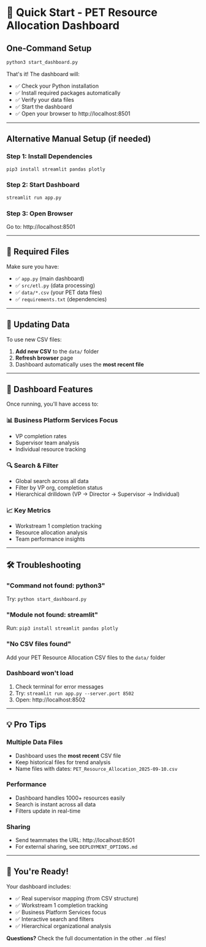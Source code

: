 # 🚀 Quick Start - PET Resource Allocation Dashboard

## One-Command Setup

```bash
python3 start_dashboard.py
```

That's it! The dashboard will:
- ✅ Check your Python installation
- ✅ Install required packages automatically
- ✅ Verify your data files
- ✅ Start the dashboard
- ✅ Open your browser to http://localhost:8501

---

## Alternative Manual Setup (if needed)

### Step 1: Install Dependencies
```bash
pip3 install streamlit pandas plotly
```

### Step 2: Start Dashboard
```bash
streamlit run app.py
```

### Step 3: Open Browser
Go to: http://localhost:8501

---

## 📁 Required Files

Make sure you have:
- ✅ `app.py` (main dashboard)
- ✅ `src/etl.py` (data processing)
- ✅ `data/*.csv` (your PET data files)
- ✅ `requirements.txt` (dependencies)

---

## 🔄 Updating Data

To use new CSV files:
1. **Add new CSV** to the `data/` folder
2. **Refresh browser** page
3. Dashboard automatically uses the **most recent file**

---

## 🎯 Dashboard Features

Once running, you'll have access to:

### 📊 **Business Platform Services Focus**
- VP completion rates
- Supervisor team analysis
- Individual resource tracking

### 🔍 **Search & Filter**
- Global search across all data
- Filter by VP org, completion status
- Hierarchical drilldown (VP → Director → Supervisor → Individual)

### 📈 **Key Metrics**
- Workstream 1 completion tracking
- Resource allocation analysis
- Team performance insights

---

## 🛠 Troubleshooting

### "Command not found: python3"
Try: `python start_dashboard.py`

### "Module not found: streamlit"
Run: `pip3 install streamlit pandas plotly`

### "No CSV files found"
Add your PET Resource Allocation CSV files to the `data/` folder

### Dashboard won't load
1. Check terminal for error messages
2. Try: `streamlit run app.py --server.port 8502`
3. Open: http://localhost:8502

---

## 💡 Pro Tips

### Multiple Data Files
- Dashboard uses the **most recent** CSV file
- Keep historical files for trend analysis
- Name files with dates: `PET_Resource_Allocation_2025-09-10.csv`

### Performance
- Dashboard handles 1000+ resources easily
- Search is instant across all data
- Filters update in real-time

### Sharing
- Send teammates the URL: http://localhost:8501
- For external sharing, see `DEPLOYMENT_OPTIONS.md`

---

## 🎉 You're Ready!

Your dashboard includes:
- ✅ Real supervisor mapping (from CSV structure)
- ✅ Workstream 1 completion tracking
- ✅ Business Platform Services focus
- ✅ Interactive search and filters
- ✅ Hierarchical organizational analysis

**Questions?** Check the full documentation in the other `.md` files!
